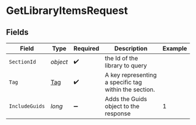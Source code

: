 # GetLibraryItemsRequest


## Fields

| Field                                                 | Type                                                  | Required                                              | Description                                           | Example                                               |
| ----------------------------------------------------- | ----------------------------------------------------- | ----------------------------------------------------- | ----------------------------------------------------- | ----------------------------------------------------- |
| `SectionId`                                           | *object*                                              | :heavy_check_mark:                                    | the Id of the library to query                        |                                                       |
| `Tag`                                                 | [Tag](../../Models/Requests/Tag.md)                   | :heavy_check_mark:                                    | A key representing a specific tag within the section. |                                                       |
| `IncludeGuids`                                        | *long*                                                | :heavy_minus_sign:                                    | Adds the Guids object to the response<br/>            | 1                                                     |